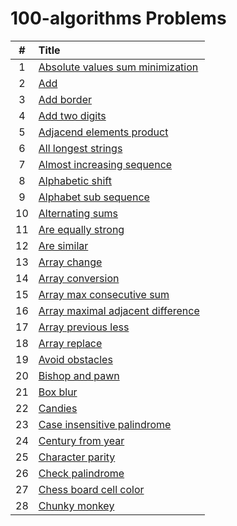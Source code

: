 # 100-algorithms Problems

  | # | Title |
  | :---: | :--- |
   1 | [Absolute values sum minimization](https://github.com/ashishdotme/code.ashish.me/blob/master/100-algorithms/001-absolute-values-sum-minimization.js) |
 2 | [Add](https://github.com/ashishdotme/code.ashish.me/blob/master/100-algorithms/002-add.js) |
 3 | [Add border](https://github.com/ashishdotme/code.ashish.me/blob/master/100-algorithms/003-add-border.js) |
 4 | [Add two digits](https://github.com/ashishdotme/code.ashish.me/blob/master/100-algorithms/004-add-two-digits.js) |
 5 | [Adjacend elements product](https://github.com/ashishdotme/code.ashish.me/blob/master/100-algorithms/005-adjacend-elements-product.js) |
 6 | [All longest strings](https://github.com/ashishdotme/code.ashish.me/blob/master/100-algorithms/006-all-longest-strings.js) |
 7 | [Almost increasing sequence](https://github.com/ashishdotme/code.ashish.me/blob/master/100-algorithms/007-almost-increasing-sequence.js) |
 8 | [Alphabetic shift](https://github.com/ashishdotme/code.ashish.me/blob/master/100-algorithms/008-alphabetic-shift.js) |
 9 | [Alphabet sub sequence](https://github.com/ashishdotme/code.ashish.me/blob/master/100-algorithms/009-alphabet-sub-sequence.js) |
 10 | [Alternating sums](https://github.com/ashishdotme/code.ashish.me/blob/master/100-algorithms/010-alternating-sums.js) |
 11 | [Are equally strong](https://github.com/ashishdotme/code.ashish.me/blob/master/100-algorithms/011-are-equally-strong.js) |
 12 | [Are similar](https://github.com/ashishdotme/code.ashish.me/blob/master/100-algorithms/012-are-similar.js) |
 13 | [Array change](https://github.com/ashishdotme/code.ashish.me/blob/master/100-algorithms/013-array-change.js) |
 14 | [Array conversion](https://github.com/ashishdotme/code.ashish.me/blob/master/100-algorithms/014-array-conversion.js) |
 15 | [Array max consecutive sum](https://github.com/ashishdotme/code.ashish.me/blob/master/100-algorithms/015-array-max-consecutive-sum.js) |
 16 | [Array maximal adjacent difference](https://github.com/ashishdotme/code.ashish.me/blob/master/100-algorithms/016-array-maximal-adjacent-difference.js) |
 17 | [Array previous less](https://github.com/ashishdotme/code.ashish.me/blob/master/100-algorithms/017-array-previous-less.js) |
 18 | [Array replace](https://github.com/ashishdotme/code.ashish.me/blob/master/100-algorithms/018-array-replace.js) |
 19 | [Avoid obstacles](https://github.com/ashishdotme/code.ashish.me/blob/master/100-algorithms/019-avoid-obstacles.js) |
 20 | [Bishop and pawn](https://github.com/ashishdotme/code.ashish.me/blob/master/100-algorithms/020-bishop-and-pawn.js) |
 21 | [Box blur](https://github.com/ashishdotme/code.ashish.me/blob/master/100-algorithms/021-box-blur.js) |
 22 | [Candies](https://github.com/ashishdotme/code.ashish.me/blob/master/100-algorithms/022-candies.js) |
 23 | [Case insensitive palindrome](https://github.com/ashishdotme/code.ashish.me/blob/master/100-algorithms/023-case-insensitive-palindrome.js) |
 24 | [Century from year](https://github.com/ashishdotme/code.ashish.me/blob/master/100-algorithms/024-century-from-year.js) |
 25 | [Character parity](https://github.com/ashishdotme/code.ashish.me/blob/master/100-algorithms/025-character-parity.js) |
 26 | [Check palindrome](https://github.com/ashishdotme/code.ashish.me/blob/master/100-algorithms/026-check-palindrome.js) |
 27 | [Chess board cell color](https://github.com/ashishdotme/code.ashish.me/blob/master/100-algorithms/027-chess-board-cell-color.js) |
 28 | [Chunky monkey](https://github.com/ashishdotme/code.ashish.me/blob/master/100-algorithms/028-chunky-monkey.js) |
